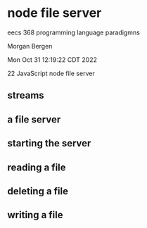 # node file server

eecs 368 programming language paradigmns

Morgan Bergen

Mon Oct 31 12:19:22 CDT 2022

22 JavaScript node file server

## streams
## a file server
## starting the server
## reading a file
## deleting a file
## writing a file

